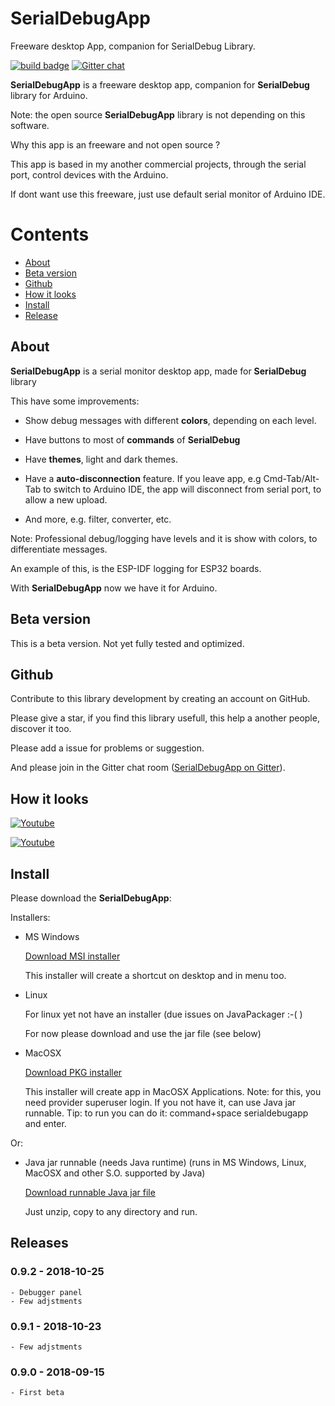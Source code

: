 # SerialDebugApp
Freeware desktop App, companion for SerialDebug Library.

<a href="#releases">![build badge](https://img.shields.io/badge/version-v0.9.2-blue.svg)</a> [![Gitter chat](https://badges.gitter.im/SerialDebug/gitter.png)](https://gitter.im/SerialDebug/SerialDebugApp)

__SerialDebugApp__ is a freeware desktop app, companion for __SerialDebug__ library for Arduino.

Note: the open source __SerialDebugApp__ library is not depending on this software.

Why this app is an freeware and not open source ?

This app is based in my another commercial projects,
through the serial port, control devices with the Arduino.

If dont want use this freeware, just use default serial monitor of Arduino IDE.

# Contents

- [About](#about)
- [Beta version](#beta-version)
- [Github](#github)
- [How it looks](#how-it-looks)
- [Install](#install)
- [Release](#releases)

## About

__SerialDebugApp__ is a serial monitor desktop app, made for __SerialDebug__ library

This have some improvements:

- Show debug messages with different __colors__, depending on each level.

- Have buttons to most of __commands__ of __SerialDebug__

- Have __themes__, light and dark themes.

- Have a __auto-disconnection__ feature.
  If you leave app, e.g Cmd-Tab/Alt-Tab to switch to Arduino IDE,
  the app will disconnect from serial port, to allow a new upload.

- And more, e.g. filter, converter, etc.

Note: Professional debug/logging have levels and it is show with colors,
to differentiate messages.

An example of this, is the ESP-IDF logging for ESP32 boards.

With __SerialDebugApp__ now we have it for Arduino.

## Beta version

This is a beta version.
Not yet fully tested and optimized.

## Github

Contribute to this library development by creating an account on GitHub.

Please give a star, if you find this library usefull, 
this help a another people, discover it too.

Please add a issue for problems or suggestion.

And please join in the Gitter chat room ([SerialDebugApp on Gitter](https://gitter.im/SerialDebug/SerialDebugApp)).

## How it looks

[![Youtube](https://img.youtube.com/vi/ba_eu06mkng/0.jpg)](https://www.youtube.com/watch?v=ba_eu06mkng)

[![Youtube](https://img.youtube.com/vi/C4qRwwjyZwg/0.jpg)](https://www.youtube.com/watch?v=C4qRwwjyZwg)

## Install

Please download the __SerialDebugApp__:

Installers:

- MS Windows

    [Download MSI installer](http://joaolopesf.net/downloads/serialdebugapp/windows/SerialDebugApp.msi.zip)

    This installer will create a shortcut on desktop and in menu too.

- Linux

    For linux yet not have an installer (due issues on JavaPackager :-( )

    For now please download and use the jar file (see below)

- MacOSX

    [Download PKG installer](http://joaolopesf.net/downloads/serialdebugapp/macosx/SerialDebugApp.pkg.zip)

    This installer will create app in MacOSX Applications.
    Note: for this, you need provider superuser login. If you not have it, can use Java jar runnable.
    Tip: to run you can do it: command+space serialdebugapp and enter.


Or:

- Java jar runnable (needs Java runtime) (runs in MS Windows, Linux, MacOSX and other S.O. supported by Java)

    [Download runnable Java jar file](http://joaolopesf.net/downloads/serialdebugapp/SerialDebugApp.jar.zip)

    Just unzip, copy to any directory and run.

## Releases

### 0.9.2 - 2018-10-25
  
    - Debugger panel
    - Few adjstments

### 0.9.1 - 2018-10-23
  
    - Few adjstments

### 0.9.0 - 2018-09-15

    - First beta